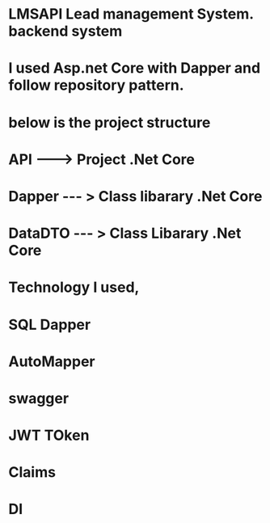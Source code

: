 # LMSAPI Lead management System. backend system


# I used Asp.net Core with Dapper and follow repository pattern. 

# below is the project structure
# API ---> Project .Net Core
# Dapper  --- > Class libarary .Net Core
# DataDTO --- >  Class Libarary .Net Core

# Technology I used,

# SQL Dapper
# AutoMapper
# swagger
# JWT TOken
# Claims
# DI 
